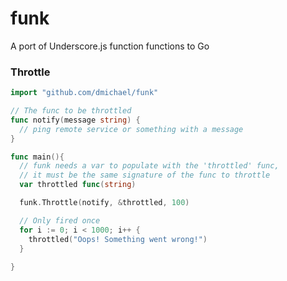 funk
====

A port of Underscore.js function functions to Go

### Throttle

```Go
import "github.com/dmichael/funk"

// The func to be throttled
func notify(message string) {
  // ping remote service or something with a message
}

func main(){
  // funk needs a var to populate with the 'throttled' func,
  // it must be the same signature of the func to throttle
  var throttled func(string)

  funk.Throttle(notify, &throttled, 100)

  // Only fired once
  for i := 0; i < 1000; i++ {
    throttled("Oops! Something went wrong!")
  }
  
}
```

